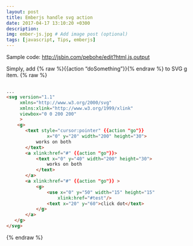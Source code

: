 ```yaml
---
layout: post
title: Emberjs handle svg action
date: 2017-04-17 13:10:20 +0300
description: 
img: ember-js.jpg # Add image post (optional)
tags: [javascript, Tips, emberjs]
---
```


Sample code: <http://jsbin.com/pebohe/edit?html,js,output>

Simply, add {% raw %}{{action “doSomething”}}{% endraw %}  to SVG g item.
{% raw %}
```html

...
<svg version="1.1" 
     xmlns="http://www.w3.org/2000/svg"     
     xmlns:xlink="http://www.w3.org/1999/xlink"
     viewbox="0 0 200 200"
     >
    <g>
       <text style="cursor:pointer" {{action "go"}}
               x="0" y="20" width="200" height="30">
           works on both
       </text>
       <a xlink:href="#" {{action "go"}}>
           <text x="0" y="40" width="200" height="30">
               works on both
           </text>
       </a>
       <a xlink:href="#" {{action "go"}} >                                                   
           <g>
               <use x="0" y="50" width="15" height="15"
                   xlink:href="#test"/>
               <text x="20" y="60">click dot</text>
           </g>
       </a>
   </g>            
</svg>   
```
{% endraw %}